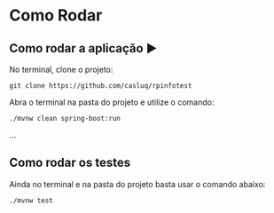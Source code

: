 <h1>Como Rodar</h1> 

## Como rodar a aplicação :arrow_forward:

No terminal, clone o projeto: 

```
git clone https://github.com/casluq/rpinfotest
```

Abra o terminal na pasta do projeto e utilize o comando:

```
./mvnw clean spring-boot:run
```
... 

## Como rodar os testes

Ainda no terminal e na pasta do projeto basta usar o comando abaixo:

```
./mvnw test
```